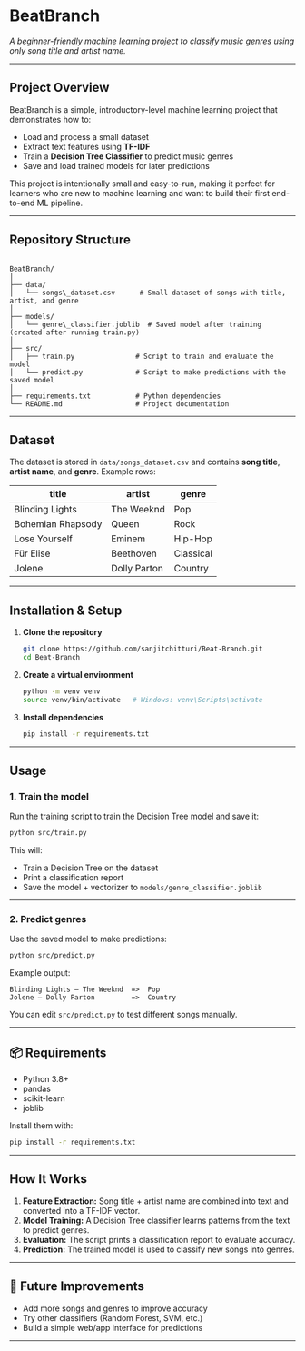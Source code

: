 # BeatBranch

*A beginner-friendly machine learning project to classify music genres using only song title and artist name.*  

---

## Project Overview
BeatBranch is a simple, introductory-level machine learning project that demonstrates how to:  
- Load and process a small dataset  
- Extract text features using **TF-IDF**  
- Train a **Decision Tree Classifier** to predict music genres  
- Save and load trained models for later predictions  

This project is intentionally small and easy-to-run, making it perfect for learners who are new to machine learning and want to build their first end-to-end ML pipeline.  

---

## Repository Structure

```

BeatBranch/
│
├── data/
│   └── songs\_dataset.csv      # Small dataset of songs with title, artist, and genre
│
├── models/
│   └── genre\_classifier.joblib  # Saved model after training (created after running train.py)
│
├── src/
│   ├── train.py               # Script to train and evaluate the model
│   └── predict.py             # Script to make predictions with the saved model
│
├── requirements.txt           # Python dependencies
└── README.md                  # Project documentation

````

---

## Dataset
The dataset is stored in `data/songs_dataset.csv` and contains **song title**, **artist name**, and **genre**. Example rows:  

| title              | artist          | genre     |
|--------------------|-----------------|-----------|
| Blinding Lights    | The Weeknd      | Pop       |
| Bohemian Rhapsody  | Queen           | Rock      |
| Lose Yourself      | Eminem          | Hip-Hop   |
| Für Elise          | Beethoven       | Classical |
| Jolene             | Dolly Parton    | Country   |

---

## Installation & Setup

1. **Clone the repository**  
   ```bash
   git clone https://github.com/sanjitchitturi/Beat-Branch.git
   cd Beat-Branch

2. **Create a virtual environment**

   ```bash
   python -m venv venv
   source venv/bin/activate   # Windows: venv\Scripts\activate
   ```

3. **Install dependencies**

   ```bash
   pip install -r requirements.txt
   ```
---

## Usage

### 1. Train the model

Run the training script to train the Decision Tree model and save it:

```bash
python src/train.py
```

This will:

* Train a Decision Tree on the dataset
* Print a classification report
* Save the model + vectorizer to `models/genre_classifier.joblib`

---

### 2. Predict genres

Use the saved model to make predictions:

```bash
python src/predict.py
```

Example output:

```
Blinding Lights — The Weeknd  =>  Pop
Jolene — Dolly Parton         =>  Country
```

You can edit `src/predict.py` to test different songs manually.

---

## 📦 Requirements

* Python 3.8+
* pandas
* scikit-learn
* joblib

Install them with:

```bash
pip install -r requirements.txt
```

---

## How It Works

1. **Feature Extraction:** Song title + artist name are combined into text and converted into a TF-IDF vector.
2. **Model Training:** A Decision Tree classifier learns patterns from the text to predict genres.
3. **Evaluation:** The script prints a classification report to evaluate accuracy.
4. **Prediction:** The trained model is used to classify new songs into genres.

---

## 📌 Future Improvements

* Add more songs and genres to improve accuracy
* Try other classifiers (Random Forest, SVM, etc.)
* Build a simple web/app interface for predictions

---
